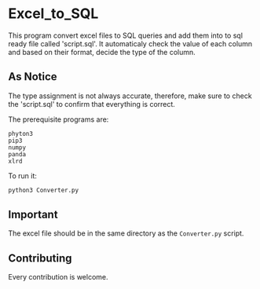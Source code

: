 # Excel_to_SQL
This program convert excel files to SQL queries and add them into to sql ready file called 'script.sql'. It automaticaly check the value of each column and based on their format, decide the type of the column.
## As Notice
The type assignment is not always accurate, therefore, make sure to check the 'script.sql' to confirm that everything is correct.

The prerequisite programs are:
```
phyton3
pip3
numpy
panda
xlrd
```
To run it:
```diff
python3 Converter.py
```
## Important
The excel file should be in the same directory as the ```Converter.py``` script.

## Contributing
Every contribution is welcome.
